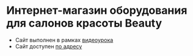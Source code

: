 # Интернет-магазин оборудования для салонов красоты Beauty

* Сайт выполнен в рамках [видеоурока](https://www.youtube.com/watch?v=orm8pLd80LU&feature=youtu.be)
* Сайт доступен [по адресу](https://vitalik2563.github.io/Beauty/)
